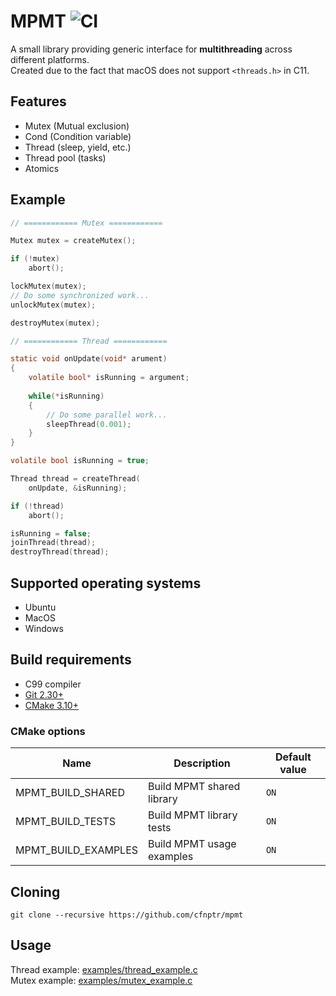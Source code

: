 # MPMT  ![CI](https://github.com/cfnptr/mpmt/actions/workflows/cmake.yml/badge.svg)

A small library providing generic interface for **multithreading** across different platforms.<br/>
Created due to the fact that macOS does not support `<threads.h>` in C11.

## Features

* Mutex (Mutual exclusion)
* Cond (Condition variable)
* Thread (sleep, yield, etc.)
* Thread pool (tasks)
* Atomics

## Example

```c
// ============ Mutex ============

Mutex mutex = createMutex();

if (!mutex)
    abort();

lockMutex(mutex);
// Do some synchronized work...
unlockMutex(mutex);

destroyMutex(mutex);

// ============ Thread ============

static void onUpdate(void* arument)
{
    volatile bool* isRunning = argument;
    
    while(*isRunning)
    {
        // Do some parallel work...
        sleepThread(0.001);
    }
}

volatile bool isRunning = true;

Thread thread = createThread(
    onUpdate, &isRunning);

if (!thread)
    abort();

isRunning = false;
joinThread(thread);
destroyThread(thread);
```

## Supported operating systems

* Ubuntu
* MacOS
* Windows

## Build requirements

* C99 compiler
* [Git 2.30+](https://git-scm.com/)
* [CMake 3.10+](https://cmake.org/)

### CMake options

| Name                | Description               | Default value |
|---------------------|---------------------------|---------------|
| MPMT_BUILD_SHARED   | Build MPMT shared library | `ON`          |
| MPMT_BUILD_TESTS    | Build MPMT library tests  | `ON`          |
| MPMT_BUILD_EXAMPLES | Build MPMT usage examples | `ON`          |

## Cloning

```
git clone --recursive https://github.com/cfnptr/mpmt
```

## Usage

Thread example: [examples/thread_example.c](https://github.com/cfnptr/mpmt/blob/main/examples/thread_example.c)<br/>
Mutex example: [examples/mutex_example.c](https://github.com/cfnptr/mpmt/blob/main/examples/mutex_example.c)
